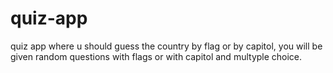 # quiz-app
quiz app where u should guess the country by flag or by capitol, you will be given random questions with flags or with capitol and multyple choice. 
